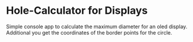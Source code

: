 # Hole-Calculator for Displays

Simple console app to calculate the maximum diameter for an oled display. Additional you get the coordinates of the border points for the circle.
